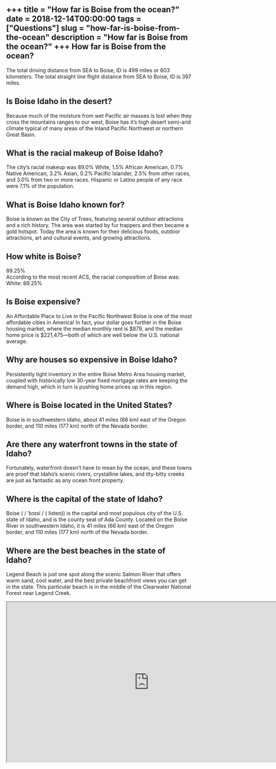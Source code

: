 +++
title = "How far is Boise from the ocean?"
date = 2018-12-14T00:00:00
tags = ["Questions"]
slug = "how-far-is-boise-from-the-ocean"
description = "How far is Boise from the ocean?"
+++
How far is Boise from the ocean?
--------------------------------

The total driving distance from SEA to Boise, ID is 499 miles or 803 kilometers. The total straight line flight distance from SEA to Boise, ID is 397 miles.

Is Boise Idaho in the desert?
-----------------------------

Because much of the moisture from wet Pacific air masses is lost when they cross the mountains ranges to our west, Boise has it’s high desert semi-arid climate typical of many areas of the Inland Pacific Northwest or northern Great Basin.

What is the racial makeup of Boise Idaho?
-----------------------------------------

The city’s racial makeup was 89.0% White, 1.5% African American, 0.7% Native American, 3.2% Asian, 0.2% Pacific Islander, 2.5% from other races, and 3.0% from two or more races. Hispanic or Latino people of any race were 7.1% of the population.

What is Boise Idaho known for?
------------------------------

Boise is known as the City of Trees, featuring several outdoor attractions and a rich history. The area was started by fur trappers and then became a gold hotspot. Today the area is known for their delicious foods, outdoor attractions, art and cultural events, and growing attractions.

How white is Boise?
-------------------

89.25%  
According to the most recent ACS, the racial composition of Boise was: White: 89.25%

Is Boise expensive?
-------------------

An Affordable Place to Live in the Pacific Northwest Boise is one of the most affordable cities in America! In fact, your dollar goes further in the Boise housing market, where the median monthly rent is $879, and the median home price is $221,475—both of which are well below the U.S. national average.

Why are houses so expensive in Boise Idaho?
-------------------------------------------

Persistently tight inventory in the entire Boise Metro Area housing market, coupled with historically low 30-year fixed mortgage rates are keeping the demand high, which in turn is pushing home prices up in this region.

Where is Boise located in the United States?
--------------------------------------------

Boise is in southwestern Idaho, about 41 miles (66 km) east of the Oregon border, and 110 miles (177 km) north of the Nevada border.

Are there any waterfront towns in the state of Idaho?
-----------------------------------------------------

Fortunately, waterfront doesn’t have to mean by the ocean, and these towns are proof that Idaho’s scenic rivers, crystalline lakes, and itty-bitty creeks are just as fantastic as any ocean front property.

Where is the capital of the state of Idaho?
-------------------------------------------

Boise ( / ˈbɔɪsi / ( listen)) is the capital and most populous city of the U.S. state of Idaho, and is the county seat of Ada County. Located on the Boise River in southwestern Idaho, it is 41 miles (66 km) east of the Oregon border, and 110 miles (177 km) north of the Nevada border.

Where are the best beaches in the state of Idaho?
-------------------------------------------------

Legend Beach is just one spot along the scenic Salmon River that offers warm sand, cool water, and the best private beachfront views you can get in the state. This particular beach is in the middle of the Clearwater National Forest near Legend Creek.

<iframe allow="accelerometer; autoplay; clipboard-write; encrypted-media; gyroscope; picture-in-picture" allowfullscreen="" class="__youtube_prefs__  epyt-is-override  no-lazyload" data-no-lazy="1" data-origheight="433" data-origwidth="770" data-skipgform_ajax_framebjll="" height="433" id="_ytid_82112" loading="lazy" src="https://www.youtube.com/embed/Hw43nLkYeMs?enablejsapi=1&autoplay=0&cc_load_policy=0&cc_lang_pref=&iv_load_policy=1&loop=0&modestbranding=0&rel=1&fs=1&playsinline=0&autohide=2&theme=dark&color=red&controls=1&" title="YouTube player" width="770"></iframe>